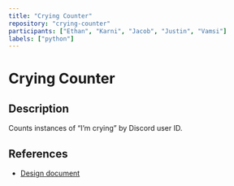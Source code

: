```yaml
---
title: "Crying Counter"
repository: "crying-counter"
participants: ["Ethan", "Karni", "Jacob", "Justin", "Vamsi"]
labels: ["python"]
---
```


# Crying Counter

## Description

Counts instances of “I’m crying” by Discord user ID.

## References

- [Design document](https://docs.google.com/document/d/1G3jYfibJuN2NPhCEEtuYVbyL_C04p8puD6ynT8I7Vy8/edit)
